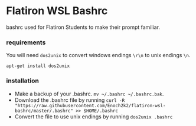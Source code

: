 # Flatiron WSL Bashrc

bashrc used for Flatiron Students to make their prompt familiar.

### requirements

You will need `dos2unix` to convert windows endings `\r\n` to unix endings `\n`.

```
apt-get install dos2unix
```

### installation
- Make a backup of your .bashrc. `mv ~/.bashrc ~/.bashrc.bak`.
- Download the .bashrc file by running `curl -R "https://raw.githubusercontent.com/Enoch2k2/flatiron-wsl-bashrc/master/.bashrc" >> $HOME/.bashrc`
- Convert the file to use unix endings by running `dos2unix .bashrc`